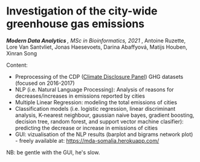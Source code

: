 # Investigation of the city-wide greenhouse gas emissions

<i> <b> Modern Data Analytics </b>, MSc in Bioinformatics, 2021 </i>, Antoine Ruzette, Lore Van Santvliet, Jonas Haesevoets, Darina Abaffyová, Matijs Houben, Xinran Song


Content: 

* Preprocessing of the CDP (<a href="https://www.cdp.net/en">Climate Disclosure Panel</a>) GHG datasets (focused on 2016-2017)
* NLP (i.e. Natural Language Processing): Analysis of reasons for decreases/increases in emissions reported by cities
* Multiple Linear Regression: modeling the total emissions of cities
* Classification models (i.e. logistic regression, linear discriminant analysis, K-nearest neighbour,
gaussian naive bayes, gradient boosting, decision tree, random forest, and support vector machine clasifier): predicting the decrease or increase in emissions of cities
* GUI: vizualisation of the NLP results (barplot and bigrams network plot) - freely available at: https://mda-somalia.herokuapp.com/

NB: be gentle with the GUI, he's slow. 


